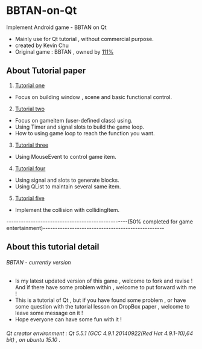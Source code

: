 # BBTAN-on-Qt
Implement Android game - BBTAN on Qt
* Mainly use for Qt tutorial , without commercial purpose.
* created by Kevin Chu
* Original game : BBTAN , owned by [111%](https://play.google.com/store/apps/dev?id=7769366979601471884&hl=zh_TW)

## About Tutorial paper
1. [Tutorial one](https://paper.dropbox.com/doc/Qt-How-to-make-BBTAN-on-Qt-1-B1wm7QzlR7zeI5u7nFCk6)
  * Focus on building window , scene and basic functional control.
2. [Tutorial two](https://paper.dropbox.com/doc/Qt-How-to-make-BBTAN-on-Qt-2-kv6zS0urVCMruNzIcFici)
  * Focus on gameitem (user-defined class) using.
  * Using Timer and signal slots to build the game loop.
  * How to using game loop to reach the function you want.
3. [Tutorial three](https://paper.dropbox.com/doc/Qt-How-to-make-BBTAN-on-Qt3-wlBB8Wg7jVUkSKvjKuFM5)
  * Using MouseEvent to control game item.
4. [Tutorial four](https://paper.dropbox.com/doc/Qt-How-to-make-BBTAN-on-Qt4-KZYFf1bpPSdFde8X2mdqm)
  * Using signal and slots to generate blocks.
  * Using QList to maintain several same item.
5. [Tutorial five](https://paper.dropbox.com/doc/Qt-How-to-make-BBTAN-on-Qt5-GZ001PnQ7bk9USliENARE)
  * Implement the collision with collidingItem.

--------------------------------------------------(50% completed for game entertainment)--------------------------------------------------

## About this tutorial detail

###### BBTAN - currently version
* Is my latest updated version of this game , welcome to fork and revise ! And if there have some problem within , welcome to put forward with me !
* This is a tutorial of Qt , but if you have found some problem , or have some question with the tutorial lesson on DropBox paper , welcome to leave some message on it ! 
* Hope everyone can have some fun with it !

###### Qt creator environment : Qt 5.5.1 (GCC 4.9.1 20140922(Red Hat 4.9.1-10),64 bit) , on ubuntu 15.10 .
